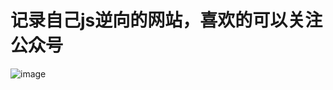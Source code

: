 # 记录自己js逆向的网站，喜欢的可以关注公众号
![image](https://github.com/MaiEmily/map/blob/master/public/image/20190528145810708.png)
